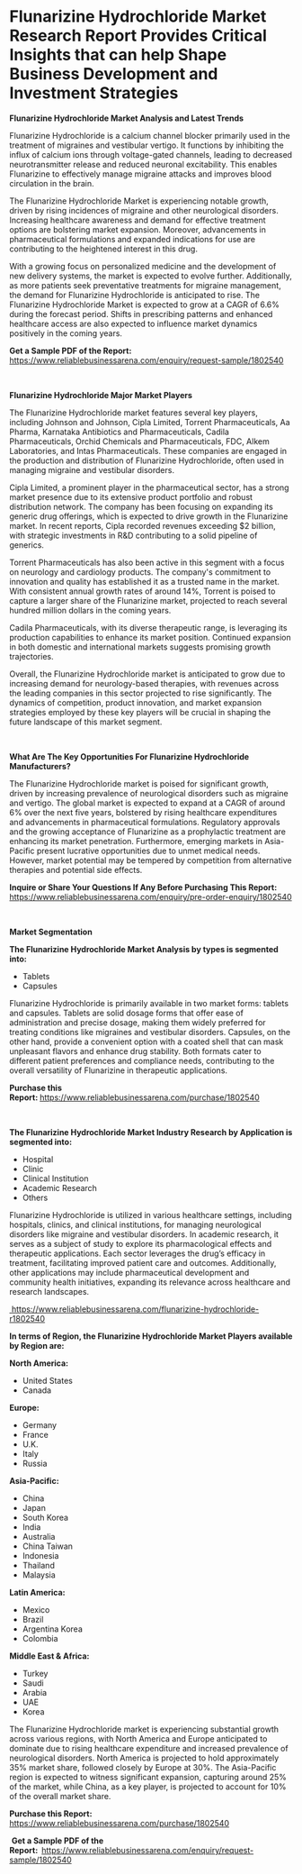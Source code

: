 <p><h1>Flunarizine Hydrochloride Market Research Report Provides Critical Insights that can help Shape Business Development and Investment Strategies</h1></p><p><strong>Flunarizine Hydrochloride Market Analysis and Latest Trends</strong></p>
<p><p>Flunarizine Hydrochloride is a calcium channel blocker primarily used in the treatment of migraines and vestibular vertigo. It functions by inhibiting the influx of calcium ions through voltage-gated channels, leading to decreased neurotransmitter release and reduced neuronal excitability. This enables Flunarizine to effectively manage migraine attacks and improves blood circulation in the brain.</p><p>The Flunarizine Hydrochloride Market is experiencing notable growth, driven by rising incidences of migraine and other neurological disorders. Increasing healthcare awareness and demand for effective treatment options are bolstering market expansion. Moreover, advancements in pharmaceutical formulations and expanded indications for use are contributing to the heightened interest in this drug. </p><p>With a growing focus on personalized medicine and the development of new delivery systems, the market is expected to evolve further. Additionally, as more patients seek preventative treatments for migraine management, the demand for Flunarizine Hydrochloride is anticipated to rise. The Flunarizine Hydrochloride Market is expected to grow at a CAGR of 6.6% during the forecast period. Shifts in prescribing patterns and enhanced healthcare access are also expected to influence market dynamics positively in the coming years.</p></p>
<p><strong>Get a Sample PDF of the Report:&nbsp;</strong> <a href="https://www.reliablebusinessarena.com/enquiry/request-sample/1802540?utm_campaign=3444&utm_medium=2&utm_source=Github&utm_content=ia&utm_term=19042025&utm_id=flunarizine-hydrochloride">https://www.reliablebusinessarena.com/enquiry/request-sample/1802540</a></p>
<p>&nbsp;</p>
<p><strong>Flunarizine Hydrochloride Major Market Players</strong></p>
<p><p>The Flunarizine Hydrochloride market features several key players, including Johnson and Johnson, Cipla Limited, Torrent Pharmaceuticals, Aa Pharma, Karnataka Antibiotics and Pharmaceuticals, Cadila Pharmaceuticals, Orchid Chemicals and Pharmaceuticals, FDC, Alkem Laboratories, and Intas Pharmaceuticals. These companies are engaged in the production and distribution of Flunarizine Hydrochloride, often used in managing migraine and vestibular disorders.</p><p>Cipla Limited, a prominent player in the pharmaceutical sector, has a strong market presence due to its extensive product portfolio and robust distribution network. The company has been focusing on expanding its generic drug offerings, which is expected to drive growth in the Flunarizine market. In recent reports, Cipla recorded revenues exceeding $2 billion, with strategic investments in R&D contributing to a solid pipeline of generics.</p><p>Torrent Pharmaceuticals has also been active in this segment with a focus on neurology and cardiology products. The company's commitment to innovation and quality has established it as a trusted name in the market. With consistent annual growth rates of around 14%, Torrent is poised to capture a larger share of the Flunarizine market, projected to reach several hundred million dollars in the coming years.</p><p>Cadila Pharmaceuticals, with its diverse therapeutic range, is leveraging its production capabilities to enhance its market position. Continued expansion in both domestic and international markets suggests promising growth trajectories.</p><p>Overall, the Flunarizine Hydrochloride market is anticipated to grow due to increasing demand for neurology-based therapies, with revenues across the leading companies in this sector projected to rise significantly. The dynamics of competition, product innovation, and market expansion strategies employed by these key players will be crucial in shaping the future landscape of this market segment.</p></p>
<p>&nbsp;</p>
<p><strong>What Are The Key Opportunities For Flunarizine Hydrochloride Manufacturers?</strong></p>
<p><p>The Flunarizine Hydrochloride market is poised for significant growth, driven by increasing prevalence of neurological disorders such as migraine and vertigo. The global market is expected to expand at a CAGR of around 6% over the next five years, bolstered by rising healthcare expenditures and advancements in pharmaceutical formulations. Regulatory approvals and the growing acceptance of Flunarizine as a prophylactic treatment are enhancing its market penetration. Furthermore, emerging markets in Asia-Pacific present lucrative opportunities due to unmet medical needs. However, market potential may be tempered by competition from alternative therapies and potential side effects.</p></p>
<p><strong>Inquire or Share Your Questions If Any Before Purchasing This Report:</strong> <a href="https://www.reliablebusinessarena.com/enquiry/pre-order-enquiry/1802540?utm_campaign=3444&utm_medium=2&utm_source=Github&utm_content=ia&utm_term=19042025&utm_id=flunarizine-hydrochloride">https://www.reliablebusinessarena.com/enquiry/pre-order-enquiry/1802540</a></p>
<p>&nbsp;</p>
<p><strong>Market Segmentation</strong></p>
<p><strong>The Flunarizine Hydrochloride Market Analysis by types is segmented into:</strong></p>
<p><ul><li>Tablets</li><li>Capsules</li></ul></p>
<p><p>Flunarizine Hydrochloride is primarily available in two market forms: tablets and capsules. Tablets are solid dosage forms that offer ease of administration and precise dosage, making them widely preferred for treating conditions like migraines and vestibular disorders. Capsules, on the other hand, provide a convenient option with a coated shell that can mask unpleasant flavors and enhance drug stability. Both formats cater to different patient preferences and compliance needs, contributing to the overall versatility of Flunarizine in therapeutic applications.</p></p>
<p><strong>Purchase this Report:&nbsp;</strong><a href="https://www.reliablebusinessarena.com/purchase/1802540?utm_campaign=3444&utm_medium=2&utm_source=Github&utm_content=ia&utm_term=19042025&utm_id=flunarizine-hydrochloride">https://www.reliablebusinessarena.com/purchase/1802540</a></p>
<p>&nbsp;</p>
<p><strong>The Flunarizine Hydrochloride Market Industry Research by Application is segmented into:</strong></p>
<p><ul><li>Hospital</li><li>Clinic</li><li>Clinical Institution</li><li>Academic Research</li><li>Others</li></ul></p>
<p><p>Flunarizine Hydrochloride is utilized in various healthcare settings, including hospitals, clinics, and clinical institutions, for managing neurological disorders like migraine and vestibular disorders. In academic research, it serves as a subject of study to explore its pharmacological effects and therapeutic applications. Each sector leverages the drug’s efficacy in treatment, facilitating improved patient care and outcomes. Additionally, other applications may include pharmaceutical development and community health initiatives, expanding its relevance across healthcare and research landscapes.</p></p>
<p><a href="https://www.reliablebusinessarena.com/flunarizine-hydrochloride-r1802540?utm_campaign=3444&utm_medium=2&utm_source=Github&utm_content=ia&utm_term=19042025&utm_id=flunarizine-hydrochloride">&nbsp;https://www.reliablebusinessarena.com/flunarizine-hydrochloride-r1802540</a></p>
<p><strong>In terms of Region, the Flunarizine Hydrochloride Market Players available by Region are:</strong></p>
<p>
    <p> <strong> North America: </strong>
        <ul>
            <li>United States</li>
            <li>Canada</li>
        </ul>
        </p> 
    <p> <strong> Europe: </strong>
        <ul>
            <li>Germany</li>
            <li>France</li>
            <li>U.K.</li>
            <li>Italy</li>
            <li>Russia</li>
        </ul>
        </p> 
    <p> <strong> Asia-Pacific: </strong>
        <ul>
            <li>China</li>
            <li>Japan</li>
            <li>South Korea</li>
            <li>India</li>
            <li>Australia</li>
            <li>China Taiwan</li>
            <li>Indonesia</li>
            <li>Thailand</li>
            <li>Malaysia</li>
        </ul>
        </p> 
    <p> <strong> Latin America: </strong>
        <ul>
            <li>Mexico</li>
            <li>Brazil</li>
            <li>Argentina Korea</li>
            <li>Colombia</li>
        </ul>
        </p> 
    <p> <strong> Middle East & Africa: </strong>
        <ul>
            <li>Turkey</li>
            <li>Saudi</li>
            <li>Arabia</li>
            <li>UAE</li>
            <li>Korea</li>
        </ul>
    </p>
    </p>
<p><p>The Flunarizine Hydrochloride market is experiencing substantial growth across various regions, with North America and Europe anticipated to dominate due to rising healthcare expenditure and increased prevalence of neurological disorders. North America is projected to hold approximately 35% market share, followed closely by Europe at 30%. The Asia-Pacific region is expected to witness significant expansion, capturing around 25% of the market, while China, as a key player, is projected to account for 10% of the overall market share.</p></p>
<p><strong>Purchase this Report: </strong><a href="https://www.reliablebusinessarena.com/purchase/1802540?utm_campaign=3444&utm_medium=2&utm_source=Github&utm_content=ia&utm_term=19042025&utm_id=flunarizine-hydrochloride">https://www.reliablebusinessarena.com/purchase/1802540</a></p>
<p>&nbsp;<strong>Get a Sample PDF of the Report:&nbsp;&nbsp;</strong><a href="https://www.reliablebusinessarena.com/enquiry/request-sample/1802540?utm_campaign=3444&utm_medium=2&utm_source=Github&utm_content=ia&utm_term=19042025&utm_id=flunarizine-hydrochloride">https://www.reliablebusinessarena.com/enquiry/request-sample/1802540</a></p>
<p><strong></strong></p>
<p><p></p><p></p><p></p></p>